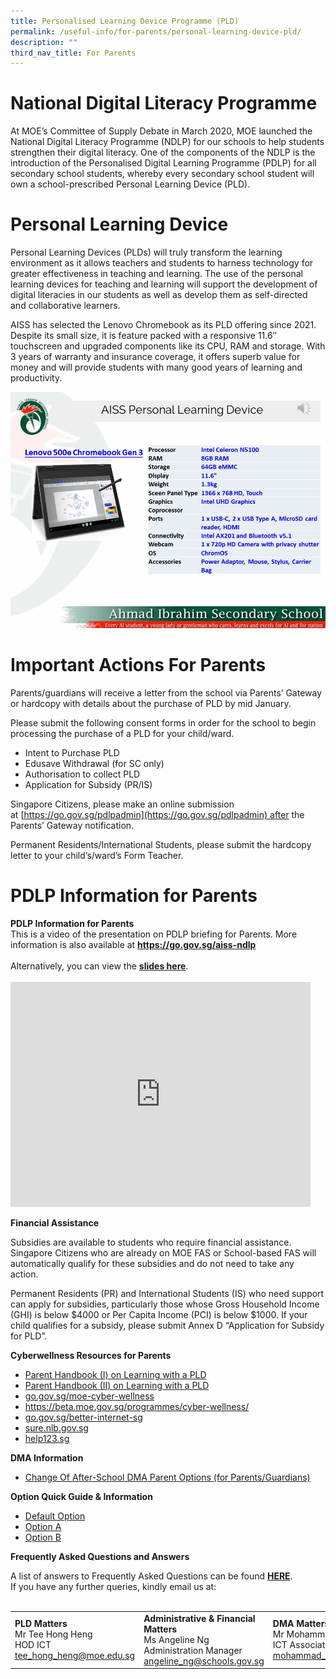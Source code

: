 ```yaml
---
title: Personalised Learning Device Programme (PLD)
permalink: /useful-info/for-parents/personal-learning-device-pld/
description: ""
third_nav_title: For Parents
---
```

# **National Digital Literacy Programme**<br>
At MOE’s Committee of Supply Debate in March 2020, MOE launched the National Digital Literacy Programme (NDLP) for our schools to help students strengthen their digital literacy. One of the components of the NDLP is the introduction of the Personalised Digital Learning Programme (PDLP) for all secondary school students, whereby every secondary school student will own a school-prescribed Personal Learning Device (PLD).

# **Personal Learning Device**<br>
Personal Learning Devices (PLDs) will truly transform the learning environment as it allows teachers and students to harness technology for greater effectiveness in teaching and learning. The use of the personal learning devices for teaching and learning will support the development of digital literacies in our students as well as develop them as self-directed and collaborative learners.

AISS has selected the Lenovo Chromebook as its PLD offering since 2021. Despite its small size, it is feature packed with a responsive 11.6″ touchscreen and upgraded components like its CPU, RAM and storage. With 3 years of warranty and insurance coverage, it offers superb value for money and will provide students with many good years of learning and productivity.

![](/images/Chromebook%20Gen3%20Enhanced%20photo.jpg)

# **Important Actions For Parents**<br>
Parents/guardians will receive a letter from the school via Parents’ Gateway or hardcopy with details about the purchase of PLD by mid January.

Please submit the following consent forms in order for the school to begin processing the purchase of a PLD for your child/ward.

*   Intent to Purchase PLD
*   Edusave Withdrawal (for SC only)
*   Authorisation to collect PLD
*   Application for Subsidy (PR/IS)

Singapore Citizens, please make an online submission at [https://go.gov.sg/pdlpadmin](https://go.gov.sg/pdlpadmin) after the Parents’ Gateway notification.

Permanent Residents/International Students, please submit the hardcopy letter to your child’s/ward’s Form Teacher.

# **PDLP Information for Parents**<br>
<p><strong>PDLP Information for Parents<br /></strong>This is a video of the presentation on PDLP briefing for Parents. More information is also available at <strong><a href="https://go.gov.sg/aiss-ndlp" target="_blank" rel="noopener">https://go.gov.sg/aiss-ndlp</a></strong><br /><br />Alternatively, you can view the&nbsp;<strong><a href="https://drive.google.com/file/d/1fNpb8iGDDDdAxYQTe99cUJq_KIR-LnQB/view?usp=sharing" target="_blank" rel="noopener">slides here</a></strong>.<br /><br /><iframe src="https://www.youtube.com/embed/7QnBykC_TrU?wmode=transparent" width="480" height="360" frameborder="0" allowfullscreen="allowfullscreen" data-mce-fragment="1"></iframe></p>
<p><strong>Financial Assistance</strong></p>
<p>Subsidies are available to students who require financial assistance. Singapore Citizens who are already on MOE FAS or School-based FAS will automatically qualify for these subsidies and do not need to take any action.&nbsp;</p>
<p>Permanent Residents (PR) and International Students (IS) who need support can apply for subsidies, particularly those whose Gross Household Income (GHI) is below $4000 or Per Capita Income (PCI) is below $1000. If your child qualifies for a subsidy, please submit Annex D &ldquo;Application for Subsidy for PLD&rdquo;.</p>
<p><strong>Cyberwellness Resources for Parents</strong></p>
<ul>
<li><a href="https://drive.google.com/file/d/194RdUvrjLNDRu5iFa_wo8gCyGL6w_VUF/view?usp=sharing" target="_blank" rel="noopener">Parent Handbook (I) on Learning with a PLD</a></li>
<li><a href="https://drive.google.com/file/d/10Db0A_A3dAYL_HH3U3dCtx2e-SaT7oPf/view?usp=sharing" target="_blank" rel="noopener">Parent Handbook (II) on Learning with a PLD</a></li>
<li><a href="https://go.gov.sg/moe-cyber-wellness" target="_blank" rel="noopener">go.gov.sg/moe-cyber-wellness</a></li>
<li><a href="https://beta.moe.gov.sg/programmes/cyber-wellness/" target="_blank" rel="noopener">https://beta.moe.gov.sg/programmes/cyber-wellness/</a></li>
<li><a href="https://www.betterinternet.sg/Resources/Resources-Listing?topic=everything&amp;persona=parents" target="_blank" rel="noopener">go.gov.sg/better-internet-sg</a></li>
<li><a href="https://sure.nlb.gov.sg/" target="_blank" rel="noopener">sure.nlb.gov.sg</a></li>
<li><a href="https://www.help123.sg/" target="_blank" rel="noopener">help123.sg</a></li>
</ul>
<p><strong>DMA Information</strong></p>
<ul>
<li><a href="https://form.gov.sg/6143ec0c70054d0012da2b0f" target="_blank" rel="noopener">Change Of After-School DMA Parent Options (for Parents/Guardians)</a></li>
</ul>
<p><strong>Option Quick Guide &amp; Information</strong></p>
<ul>
<li><a href="/files/PORC4%20-%20DMA%20Parent%20Guide%20for%20Default%20Option%20Chrome%20Devices_2%20Sep%2021.pdf" target="_blank" rel="noopener">Default Option</a></li>
<li><a href="/files/PORC5%20-%20DMA%20Parent%20Guide%20for%20Option%20A%20Chrome%20Devices_2%20Sep%2021.pdf" target="_blank" rel="noopener">Option A</a></li>
<li><a href="/files/PORC6%20-%20DMA%20Parent%20Guide%20for%20Option%20B%20Chrome%20Devices_2%20Sep%2021.pdf" target="_blank" rel="noopener">Option B</a></li>
</ul>
<div>
<p><strong>Frequently Asked Questions and Answers</strong></p>
<p>A list of answers to Frequently Asked Questions can be found <strong><a href="https://sites.google.com/moe.edu.sg/ndlp-aiss/pld-faqs" target="_blank" rel="noopener">HERE</a></strong>.<strong><br /></strong>If you have any further queries, kindly email us at:<br /><br /></p>
<div>
<table>
<tbody>
<tr>
<td><strong>PLD Matters</strong><br />Mr Tee Hong Heng<br />HOD ICT<br /><a href="mailto:tee_hong_heng@moe.edu.sg" target="">tee_hong_heng@moe.edu.sg</a></td>
<td><strong>Administrative &amp; Financial Matters</strong><br />Ms Angeline Ng<br />Administration Manager<br /><a href="mailto:angeline_ng@schools.gov.sg" target="">angeline_ng@schools.gov.sg</a></td>
<td><strong>DMA Matters</strong><br />Mr Mohammad Hafiz<br />ICT Associate<br /><a href="mailto:mohammad_hafiz_hairuddin@moe.edu.sg" target="">mohammad_hafiz_hairuddin@moe.edu.sg</a></td>
</tr>
</tbody>
</table>
</div>
</div>